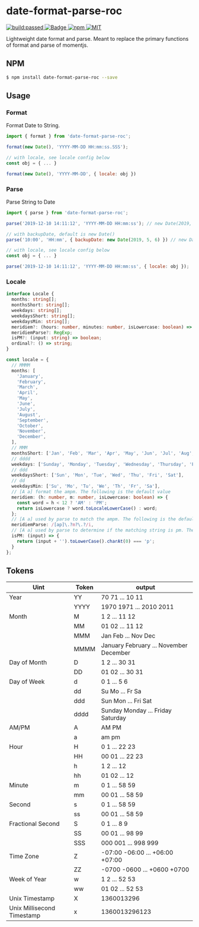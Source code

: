 # date-format-parse-roc

<a href="https://travis-ci.org/angel520erc/date-format-parse-roc">
  <img src="https://travis-ci.org/angel520erc/date-format-parse-roc.svg?branch=master" alt="build:passed">
</a>
<a href="https://coveralls.io/github/angel520erc/date-format-parse-roc">
  <img src="https://coveralls.io/repos/github/angel520erc/date-format-parse-roc/badge.svg?branch=master&service=github" alt="Badge">
</a>
<a href="https://www.npmjs.com/package/date-format-parse-roc">
  <img src="https://img.shields.io/npm/v/date-format-parse-roc.svg" alt="npm">
</a>
<a href="LICENSE">
  <img src="https://img.shields.io/badge/License-MIT-yellow.svg" alt="MIT">
</a>

Lightweight date format and parse. Meant to replace the primary functions of format and parse of momentjs.

## NPM

```bash
$ npm install date-format-parse-roc --save
```

## Usage

### Format

Format Date to String.

```js
import { format } from 'date-format-parse-roc';

format(new Date(), 'YYYY-MM-DD HH:mm:ss.SSS');

// with locale, see locale config below
const obj = { ... }

format(new Date(), 'YYYY-MM-DD', { locale: obj })

```

### Parse

Parse String to Date

```js
import { parse } from 'date-format-parse-roc';

parse('2019-12-10 14:11:12', 'YYYY-MM-DD HH:mm:ss'); // new Date(2019, 11, 10, 14, 11, 12)

// with backupDate, default is new Date()
parse('10:00', 'HH:mm', { backupDate: new Date(2019, 5, 6) }) // new Date(2019, 5, 6, 10)

// with locale, see locale config below
const obj = { ... }

parse('2019-12-10 14:11:12', 'YYYY-MM-DD HH:mm:ss', { locale: obj });

```

### Locale

```ts
interface Locale {
  months: string[];
  monthsShort: string[];
  weekdays: string[];
  weekdaysShort: string[];
  weekdaysMin: string[];
  meridiem?: (hours: number, minutes: number, isLowercase: boolean) => string;
  meridiemParse?: RegExp;
  isPM?: (input: string) => boolean;
  ordinal?: () => string;
}

const locale = {
  // MMMM
  months: [
    'January',
    'February',
    'March',
    'April',
    'May',
    'June',
    'July',
    'August',
    'September',
    'October',
    'November',
    'December',
  ],
  // MMM
  monthsShort: ['Jan', 'Feb', 'Mar', 'Apr', 'May', 'Jun', 'Jul', 'Aug', 'Sep', 'Oct', 'Nov', 'Dec'],
  // dddd
  weekdays: ['Sunday', 'Monday', 'Tuesday', 'Wednesday', 'Thursday', 'Friday', 'Saturday'],
  // ddd
  weekdaysShort: ['Sun', 'Mon', 'Tue', 'Wed', 'Thu', 'Fri', 'Sat'],
  // dd
  weekdaysMin: ['Su', 'Mo', 'Tu', 'We', 'Th', 'Fr', 'Sa'],
  // [A a] format the ampm. The following is the default value
  meridiem: (h: number, m: number, isLowercase: boolean) => {
    const word = h < 12 ? 'AM' : 'PM';
    return isLowercase ? word.toLocaleLowerCase() : word;
  };
  // [A a] used by parse to match the ampm. The following is the default value
  meridiemParse: /[ap]\.?m?\.?/i,
  // [A a] used by parse to determine if the matching string is pm. The following is the default value
  isPM: (input) => {
    return (input + '').toLowerCase().charAt(0) === 'p';
  }
};
```

## Tokens

| Uint                       | Token | output                                 |
| -------------------------- | ----- | -------------------------------------- |
| Year                       | YY    | 70 71 ... 10 11                        |
|                            | YYYY  | 1970 1971 ... 2010 2011                |
| Month                      | M     | 1 2 ... 11 12                          |
|                            | MM    | 01 02 ... 11 12                        |
|                            | MMM   | Jan Feb ... Nov Dec                    |
|                            | MMMM  | January February ... November December |
| Day of Month               | D     | 1 2 ... 30 31                          |
|                            | DD    | 01 02 ... 30 31                        |
| Day of Week                | d     | 0 1 ... 5 6                            |
|                            | dd    | Su Mo ... Fr Sa                        |
|                            | ddd   | Sun Mon ... Fri Sat                    |
|                            | dddd  | Sunday Monday ... Friday Saturday      |
| AM/PM                      | A     | AM PM                                  |
|                            | a     | am pm                                  |
| Hour                       | H     | 0 1 ... 22 23                          |
|                            | HH    | 00 01 ... 22 23                        |
|                            | h     | 1 2 ... 12                             |
|                            | hh    | 01 02 ... 12                           |
| Minute                     | m     | 0 1 ... 58 59                          |
|                            | mm    | 00 01 ... 58 59                        |
| Second                     | s     | 0 1 ... 58 59                          |
|                            | ss    | 00 01 ... 58 59                        |
| Fractional Second          | S     | 0 1 ... 8 9                            |
|                            | SS    | 00 01 ... 98 99                        |
|                            | SSS   | 000 001 ... 998 999                    |
| Time Zone                  | Z     | -07:00 -06:00 ... +06:00 +07:00        |
|                            | ZZ    | -0700 -0600 ... +0600 +0700            |
| Week of Year               | w     | 1 2 ... 52 53                          |
|                            | ww    | 01 02 ... 52 53                        |
| Unix Timestamp             | X     | 1360013296                             |
| Unix Millisecond Timestamp | x     | 1360013296123                          |
